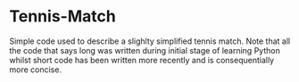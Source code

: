 # Tennis-Match
Simple code used to describe a slighlty simplified tennis match.
Note that all the code that says long was written during initial stage of learning Python whilst short code has been written more recently and is consequentially more concise.
